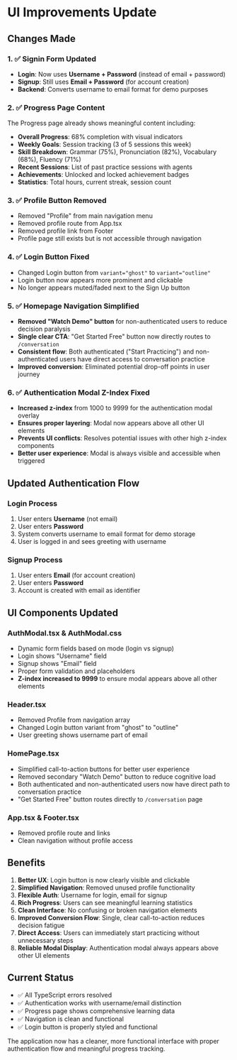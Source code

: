 # UI Improvements Update

## Changes Made

### 1. ✅ **Signin Form Updated**
- **Login**: Now uses **Username + Password** (instead of email + password)
- **Signup**: Still uses **Email + Password** (for account creation)
- **Backend**: Converts username to email format for demo purposes

### 2. ✅ **Progress Page Content**
The Progress page already shows meaningful content including:
- **Overall Progress**: 68% completion with visual indicators
- **Weekly Goals**: Session tracking (3 of 5 sessions this week)
- **Skill Breakdown**: Grammar (75%), Pronunciation (82%), Vocabulary (68%), Fluency (71%)
- **Recent Sessions**: List of past practice sessions with agents
- **Achievements**: Unlocked and locked achievement badges
- **Statistics**: Total hours, current streak, session count

### 3. ✅ **Profile Button Removed**
- Removed "Profile" from main navigation menu
- Removed profile route from App.tsx
- Removed profile link from Footer
- Profile page still exists but is not accessible through navigation

### 4. ✅ **Login Button Fixed**
- Changed Login button from `variant="ghost"` to `variant="outline"`
- Login button now appears more prominent and clickable
- No longer appears muted/faded next to the Sign Up button

### 5. ✅ **Homepage Navigation Simplified**
- **Removed "Watch Demo" button** for non-authenticated users to reduce decision paralysis
- **Single clear CTA**: "Get Started Free" button now directly routes to `/conversation`
- **Consistent flow**: Both authenticated ("Start Practicing") and non-authenticated users have direct access to conversation practice
- **Improved conversion**: Eliminated potential drop-off points in user journey

### 6. ✅ **Authentication Modal Z-Index Fixed**
- **Increased z-index** from 1000 to 9999 for the authentication modal overlay
- **Ensures proper layering**: Modal now appears above all other UI elements
- **Prevents UI conflicts**: Resolves potential issues with other high z-index components
- **Better user experience**: Modal is always visible and accessible when triggered

## Updated Authentication Flow

### Login Process
1. User enters **Username** (not email)
2. User enters **Password**
3. System converts username to email format for demo storage
4. User is logged in and sees greeting with username

### Signup Process
1. User enters **Email** (for account creation)
2. User enters **Password**
3. Account is created with email as identifier

## UI Components Updated

### AuthModal.tsx & AuthModal.css
- Dynamic form fields based on mode (login vs signup)
- Login shows "Username" field
- Signup shows "Email" field
- Proper form validation and placeholders
- **Z-index increased to 9999** to ensure modal appears above all other elements

### Header.tsx
- Removed Profile from navigation array
- Changed Login button variant from "ghost" to "outline"
- User greeting shows username part of email

### HomePage.tsx
- Simplified call-to-action buttons for better user experience
- Removed secondary "Watch Demo" button to reduce cognitive load
- Both authenticated and non-authenticated users now have direct path to conversation practice
- "Get Started Free" button routes directly to `/conversation` page

### App.tsx & Footer.tsx
- Removed profile route and links
- Clean navigation without profile access

## Benefits

1. **Better UX**: Login button is now clearly visible and clickable
2. **Simplified Navigation**: Removed unused profile functionality
3. **Flexible Auth**: Username for login, email for signup
4. **Rich Progress**: Users can see meaningful learning statistics
5. **Clean Interface**: No confusing or broken navigation elements
6. **Improved Conversion Flow**: Single, clear call-to-action reduces decision fatigue
7. **Direct Access**: Users can immediately start practicing without unnecessary steps
8. **Reliable Modal Display**: Authentication modal always appears above other UI elements

## Current Status

- ✅ All TypeScript errors resolved
- ✅ Authentication works with username/email distinction
- ✅ Progress page shows comprehensive learning data
- ✅ Navigation is clean and functional
- ✅ Login button is properly styled and functional

The application now has a cleaner, more functional interface with proper authentication flow and meaningful progress tracking.